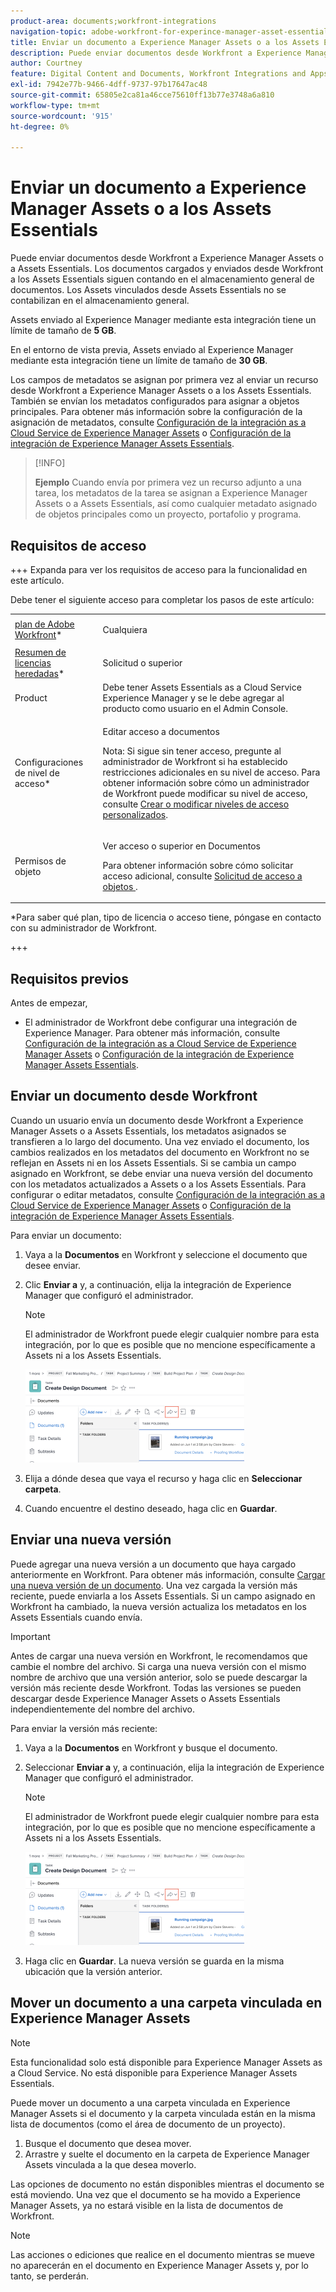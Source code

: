 ```yaml
---
product-area: documents;workfront-integrations
navigation-topic: adobe-workfront-for-experince-manager-asset-essentials
title: Enviar un documento a Experience Manager Assets o a los Assets Essentials
description: Puede enviar documentos desde Workfront a Experience Manager Assets o a Assets Essentials. Los documentos cargados y enviados desde Workfront a los Assets Essentials siguen contando en el almacenamiento general de documentos. Los Assets vinculados desde Assets Essentials no se contabilizan en el almacenamiento general.
author: Courtney
feature: Digital Content and Documents, Workfront Integrations and Apps
exl-id: 7942e77b-9466-4dff-9737-97b17647ac48
source-git-commit: 65805e2ca81a46cce75610ff13b77e3748a6a810
workflow-type: tm+mt
source-wordcount: '915'
ht-degree: 0%

---
```


# Enviar un documento a Experience Manager Assets o a los Assets Essentials

Puede enviar documentos desde Workfront a Experience Manager Assets o a Assets Essentials. Los documentos cargados y enviados desde Workfront a los Assets Essentials siguen contando en el almacenamiento general de documentos. Los Assets vinculados desde Assets Essentials no se contabilizan en el almacenamiento general.

Assets enviado al Experience Manager mediante esta integración tiene un límite de tamaño de **5 GB**.

En el entorno de vista previa, Assets enviado al Experience Manager mediante esta integración tiene un límite de tamaño de **30 GB**.

Los campos de metadatos se asignan por primera vez al enviar un recurso desde Workfront a Experience Manager Assets o a los Assets Essentials. También se envían los metadatos configurados para asignar a objetos principales. Para obtener más información sobre la configuración de la asignación de metadatos, consulte [Configuración de la integración as a Cloud Service de Experience Manager Assets](/help/quicksilver/administration-and-setup/configure-integrations/configure-aacs-integration.md) o [Configuración de la integración de Experience Manager Assets Essentials](/help/quicksilver/documents/adobe-workfront-for-experience-manager-assets-essentials/setup-asset-essentials.md).

>[!INFO]
>
>**Ejemplo** Cuando envía por primera vez un recurso adjunto a una tarea, los metadatos de la tarea se asignan a Experience Manager Assets o a Assets Essentials, así como cualquier metadato asignado de objetos principales como un proyecto, portafolio y programa.

## Requisitos de acceso

+++ Expanda para ver los requisitos de acceso para la funcionalidad en este artículo.

Debe tener el siguiente acceso para completar los pasos de este artículo:

<table style="table-layout:auto"> 
 <col> 
 <col> 
 <tbody> 
  <tr> 
   <td role="rowheader"><a href="https://www.workfront.com/plans" target="_blank">plan de Adobe Workfront</a>*</td> 
   <td> <p> Cualquiera</p> </td> 
  </tr> 
  <tr> 
   <td role="rowheader"><a href="../../administration-and-setup/add-users/access-levels-and-object-permissions/wf-licenses.md" class="MCXref xref">Resumen de licencias heredadas</a>*</td> 
   <td> <p>Solicitud o superior</p> </td> 
  </tr> 
  <tr> 
   <td role="rowheader">Product</td> 
   <td>Debe tener Assets Essentials as a Cloud Service Experience Manager y se le debe agregar al producto como usuario en el Admin Console.
</td> 
  </tr> 
  <tr> 
   <td role="rowheader">Configuraciones de nivel de acceso*</td> 
   <td> <p>Editar acceso a documentos</p> <p>Nota: Si sigue sin tener acceso, pregunte al administrador de Workfront si ha establecido restricciones adicionales en su nivel de acceso. Para obtener información sobre cómo un administrador de Workfront puede modificar su nivel de acceso, consulte <a href="../../administration-and-setup/add-users/configure-and-grant-access/create-modify-access-levels.md" class="MCXref xref">Crear o modificar niveles de acceso personalizados</a>.</p> </td> 
  </tr> 
  <tr> 
   <td role="rowheader">Permisos de objeto</td> 
   <td> <p>Ver acceso o superior en Documentos</p> <p>Para obtener información sobre cómo solicitar acceso adicional, consulte <a href="../../workfront-basics/grant-and-request-access-to-objects/request-access.md" class="MCXref xref">Solicitud de acceso a objetos </a>.</p> </td> 
  </tr> 
 </tbody> 
</table>

&#42;Para saber qué plan, tipo de licencia o acceso tiene, póngase en contacto con su administrador de Workfront.

+++

## Requisitos previos

Antes de empezar,

* El administrador de Workfront debe configurar una integración de Experience Manager. Para obtener más información, consulte [Configuración de la integración as a Cloud Service de Experience Manager Assets](/help/quicksilver/administration-and-setup/configure-integrations/configure-aacs-integration.md) o [Configuración de la integración de Experience Manager Assets Essentials](/help/quicksilver/documents/adobe-workfront-for-experience-manager-assets-essentials/setup-asset-essentials.md).


## Enviar un documento desde Workfront

Cuando un usuario envía un documento desde Workfront a Experience Manager Assets o a Assets Essentials, los metadatos asignados se transfieren a lo largo del documento. Una vez enviado el documento, los cambios realizados en los metadatos del documento en Workfront no se reflejan en Assets ni en los Assets Essentials. Si se cambia un campo asignado en Workfront, se debe enviar una nueva versión del documento con los metadatos actualizados a Assets o a los Assets Essentials. Para configurar o editar metadatos, consulte [Configuración de la integración as a Cloud Service de Experience Manager Assets](/help/quicksilver/administration-and-setup/configure-integrations/configure-aacs-integration.md) o [Configuración de la integración de Experience Manager Assets Essentials](../../documents/adobe-workfront-for-experience-manager-assets-essentials/setup-asset-essentials.md).

Para enviar un documento:

1. Vaya a la **Documentos** en Workfront y seleccione el documento que desee enviar.
1. Clic **Enviar a** y, a continuación, elija la integración de Experience Manager que configuró el administrador.

   >[!NOTE]
   >
   >El administrador de Workfront puede elegir cualquier nombre para esta integración, por lo que es posible que no mencione específicamente a Assets ni a los Assets Essentials.

   ![](assets/copy-of-send-to-in-toolbar-350x149.png)

1. Elija a dónde desea que vaya el recurso y haga clic en **Seleccionar carpeta**.
1. Cuando encuentre el destino deseado, haga clic en **Guardar**.

## Enviar una nueva versión

Puede agregar una nueva versión a un documento que haya cargado anteriormente en Workfront. Para obtener más información, consulte [Cargar una nueva versión de un documento](../../documents/managing-documents/upload-new-document-version.md). Una vez cargada la versión más reciente, puede enviarla a los Assets Essentials. Si un campo asignado en Workfront ha cambiado, la nueva versión actualiza los metadatos en los Assets Essentials cuando envía.

>[!IMPORTANT]
>
>Antes de cargar una nueva versión en Workfront, le recomendamos que cambie el nombre del archivo. Si carga una nueva versión con el mismo nombre de archivo que una versión anterior, solo se puede descargar la versión más reciente desde Workfront. Todas las versiones se pueden descargar desde Experience Manager Assets o Assets Essentials independientemente del nombre del archivo.

Para enviar la versión más reciente:

1. Vaya a la **Documentos** en Workfront y busque el documento.
1. Seleccionar **Enviar a** y, a continuación, elija la integración de Experience Manager que configuró el administrador.

   >[!NOTE]
   >
   >El administrador de Workfront puede elegir cualquier nombre para esta integración, por lo que es posible que no mencione específicamente a Assets ni a los Assets Essentials.

   ![](assets/copy-of-send-to-in-toolbar-350x149.png)

1. Haga clic en **Guardar**. La nueva versión se guarda en la misma ubicación que la versión anterior.

## Mover un documento a una carpeta vinculada en Experience Manager Assets

>[!NOTE]
>
>Esta funcionalidad solo está disponible para Experience Manager Assets as a Cloud Service. No está disponible para Experience Manager Assets Essentials.

Puede mover un documento a una carpeta vinculada en Experience Manager Assets si el documento y la carpeta vinculada están en la misma lista de documentos (como el área de documento de un proyecto).

1. Busque el documento que desea mover.
1. Arrastre y suelte el documento en la carpeta de Experience Manager Assets vinculada a la que desea moverlo.

Las opciones de documento no están disponibles mientras el documento se está moviendo. Una vez que el documento se ha movido a Experience Manager Assets, ya no estará visible en la lista de documentos de Workfront.

>[!NOTE]
>
> Las acciones o ediciones que realice en el documento mientras se mueve no aparecerán en el documento en Experience Manager Assets y, por lo tanto, se perderán.

